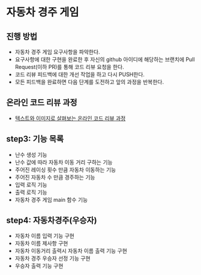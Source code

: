 # 자동차 경주 게임
## 진행 방법
* 자동차 경주 게임 요구사항을 파악한다.
* 요구사항에 대한 구현을 완료한 후 자신의 github 아이디에 해당하는 브랜치에 Pull Request(이하 PR)를 통해 코드 리뷰 요청을 한다.
* 코드 리뷰 피드백에 대한 개선 작업을 하고 다시 PUSH한다.
* 모든 피드백을 완료하면 다음 단계를 도전하고 앞의 과정을 반복한다.

## 온라인 코드 리뷰 과정
* [텍스트와 이미지로 살펴보는 온라인 코드 리뷰 과정](https://github.com/next-step/nextstep-docs/tree/master/codereview)

## step3: 기능 목록
* 난수 생성 기능
* 난수 값에 따라 자동차 이동 거리 구하는 기능
* 주어진 레이싱 횟수 만큼 자동차 이동하는 기능
* 주어진 자동차 수 만큼 경주하는 기능
* 입력 로직 기능
* 출력 로직 기능
* 자동차 경주 게임 main 함수 기능

## step4: 자동차경주(우승자)
* 자동차 이름 입력 기능 구현
* 자동차 이름 제사항 구현
* 자동차 이동거리 출력시 자동차 이름 출력 기능 구현
* 자동차 경주 우승자 선정 기능 구현
* 우승자 출력 기능 구현